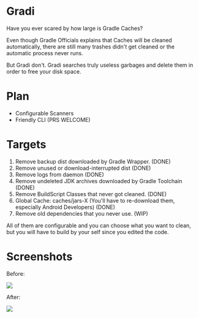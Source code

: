 # Gradi

Have you ever scared by how large is Gradle Caches?

Even though Gradle Officials explains that Caches will be cleaned automatically, there are still many trashes didn't get
cleaned or the automatic process never runs.

But Gradi don't. Gradi searches truly useless garbages and delete them in order to free your disk space.

# Plan

- Configurable Scanners
- Friendly CLI (PRS WELCOME)

# Targets

1. Remove backup dist downloaded by Gradle Wrapper. (DONE)
2. Remove unused or download-interrupted dist (DONE)
3. Remove logs from daemon (DONE)
4. Remove undeleted JDK archives downloaded by Gradle Toolchain (DONE)
5. Remove BuildScript Classes that never got cleaned. (DONE)
6. Global Cache: caches/jars-X (You'll have to re-download them, especially Android Developers) (DONE)
7. Remove old dependencies that you never use. (WIP)

All of them are configurable and you can choose what you want to clean, but you will have to build by your self since you edited the code.

# Screenshots
Before:  

![](https://upload.cc/i1/2022/05/14/rZ4qcf.png)

After:  

![](https://upload.cc/i1/2022/05/14/w6vqmd.png)
